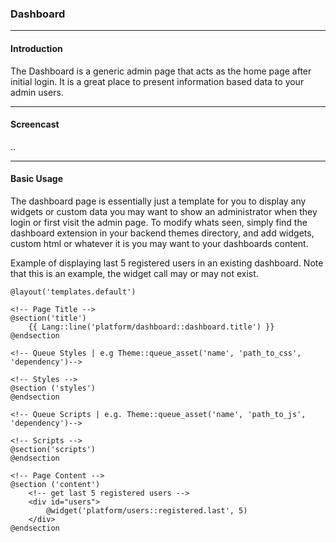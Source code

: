 ### Dashboard

----------

#### Introduction

The Dashboard is a generic admin page that acts as the home page after initial login.
It is a great place to present information based data to your admin users.

-----------

#### Screencast

..

-----------

#### Basic Usage

The dashboard page is essentially just a template for you to display any widgets
or custom data you may want to show an administrator when they login or first
visit the admin page. To modify whats seen, simply find the dashboard extension
in your backend themes directory, and add widgets, custom html or whatever it is
you may want to your dashboards content.

Example of displaying last 5 registered users in an existing dashboard. Note that
this is an example, the widget call may or may not exist.

	@layout('templates.default')

	<!-- Page Title -->
	@section('title')
		{{ Lang::line('platform/dashboard::dashboard.title') }}
	@endsection

	<!-- Queue Styles | e.g Theme::queue_asset('name', 'path_to_css', 'dependency')-->

	<!-- Styles -->
	@section ('styles')
	@endsection

	<!-- Queue Scripts | e.g. Theme::queue_asset('name', 'path_to_js', 'dependency')-->

	<!-- Scripts -->
	@section('scripts')
	@endsection

	<!-- Page Content -->
	@section ('content')
		<!-- get last 5 registered users -->
		<div id="users">
			@widget('platform/users::registered.last', 5)
		</div>
	@endsection

